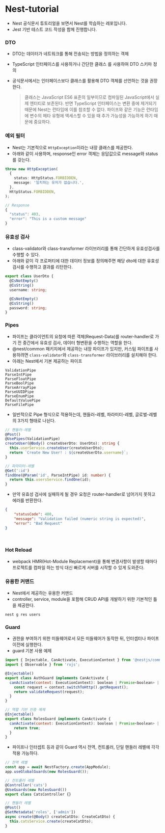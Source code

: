 # Nest-tutorial

- Nest 공식문서 튜토리얼을 보면서 Nest를 학습하는 레포입니다.
- Jest 기반 테스트 코드 작성을 함께 진행합니다.

### DTO

- DTO는 데이터가 네트워크를 통해 전송되는 방법을 정의하는 객체
- TypeScript 인터페이스를 사용하거나 간단한 클래스 를 사용하여 DTO 스키마 정의
- 공식문서에서는 인터페이스보다 클래스를 활용해 DTO 객체를 선언하는 것을 권장한다.<br/>

  > 클래스는 JavaScript ES6 표준의 일부이므로 컴파일된 JavaScript에서 실제 엔터티로 보존된다. 반면 TypeScript 인터페이스는 변환 중에 제거되기 때문에 Nest는 런타임에 이를 참조할 수 없다. 파이프와 같은 기능은 런타임에 변수의 메타 유형에 액세스할 수 있을 때 추가 가능성을 가능하게 하기 때문에 중요하다.

### 예외 필터

- Nest는 기본적으로 `HttpException`이라는 내장 클래스를 제공한다.
- 아래와 같이 사용하며, response인 error 객체는 응답값으로 message와 status를 갖는다.

```ts
throw new HttpException(
  {
    status: HttpStatus.FORBIDDEN,
    message: '일치하는 유저가 없습니다.',
  },
  HttpStatus.FORBIDDEN,
);

// Response
{
  "status": 403,
  "error": "This is a custom message"
}

```

### 유효성 검사

- class-validator와 class-transformer 라이브러리를 통해 간단하게 유효성검사를 수행할 수 있다.
- 아래와 같이 각 프로퍼티에 대한 데이터 정보를 정의해주면 해당 dto에 대한 유효성 검사를 수행하고 결과를 리턴한다.

```ts
export class UserDto {
  @IsNotEmpty()
  @IsString()
  username: string;

  @IsNotEmpty()
  @IsString()
  password: string;
}
```

### Pipes

- 파이프는 클라이언트의 요청에 따른 객체(Request-Data)를 router-handler로 가기 전 중간에서 유효성 검사, 데이터 형변환을 수행하는 역할을 한다.
- @nest/common 패키지에서 제공하는 내장 파이프가 있지만, 커스텀 파이프를 사용하려면 `class-validator`와 `class-transformer` 라이브러리를 설치해야 한다.
- 아래는 Nest에서 기본 제공하는 파이프

```
ValidationPipe
ParseIntPipe
ParseFloatPipe
ParseBoolPipe
ParseArrayPipe
ParseUUIDPipe
ParseEnumPipe
DefaultValuePipe
ParseFilePipe
```

- 일반적으로 Pipe 형식으로 적용하는데, 핸들러-레벨, 파라미터-레벨, 글로벌-레벨의 3가지 형태로 나뉜다.

```ts
// 핸들러-레벨
@Post()
@UsePipes(ValidationPipe)
createUser(@Body() createUserDto: UserDto): string {
  this.userService.createUser(createUserDto);
  return `Create New User! : ${createUserDto.username}`;
}

// 파라미터-레벨
@Get(':id')
findOne(@Param('id', ParseIntPipe) id: number) {
  return this.usersService.findOne(id);
}
```

- 만약 유효성 검사에 실패하게 될 경우 요청은 router-handler로 넘어가지 못하고 에러를 반환한다.

```JSON
{
    "statusCode": 400,
    "message": "Validation failed (numeric string is expected)",
    "error": "Bad Request"
}
```

<br/>

### Hot Reload

- webpack HMR(Hot-Module Replacement)을 통해 변경사항이 발생할 때마다 프로젝트를 컴파일 하는 방식 대신 빠르게 서버를 시작할 수 있게 도와준다.

### 유용한 커맨드

- Nest에서 제공하는 유용한 커맨드
- controller, service, module을 포함해 CRUD API를 개발하기 위한 기본적인 틀을 제공한다.

```bash
nest g res users
```

### Guard

- 권한을 부여하기 위한 미들웨어로서 모든 미들웨어가 동작한 뒤, 인터셉터나 파이프 이전에 실행한다.
- guard 기본 사용 예제

```js
import { Injectable, CanActivate, ExecutionContext } from '@nestjs/common';
import { Observable } from 'rxjs';

@Injectable()
export class AuthGuard implements CanActivate {
  canActivate(context: ExecutionContext): boolean | Promise<boolean> | Observable<boolean> {
    const request = context.switchToHttp().getRequest();
    return validateRequest(request);
  }
}

// 역할 기반 인증 예제
@Injectable()
export class RolesGuard implements CanActivate {
  canActivate(context: ExecutionContext): boolean | Promise<boolean> | Observable<boolean> {
    return true;
  }
}
```

- 파이프나 인터셉트 등과 같이 Guard 역시 전역, 컨트롤러, 단일 핸들러 레벨에 각각 적용 가능하다.

```js
// 전역 레벨
const app = await NestFactory.create(AppModule);
app.useGlobalGuards(new RolesGuard());

// 컨트롤러 레벨
@Controller('cats')
@UseGuards(new RolesGuard())
export class CatsController {}

// 핸들러 레벨
@Post()
@SetMetadata('roles', ['admin'])
async create(@Body() createCatDto: CreateCatDto) {
  this.catsService.create(createCatDto);
}

```
